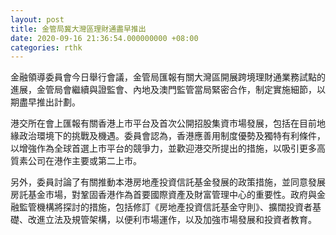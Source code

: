 ```yaml
---
layout: post
title: 金管局冀大灣區理財通盡早推出
date: 2020-09-16 21:36:54.000000000 +08:00
categories: rthk
---
```


金融領導委員會今日舉行會議，金管局匯報有關大灣區開展跨境理財通業務試點的進展，金管局會繼續與證監會、內地及澳門監管當局緊密合作，制定實施細節，以期盡早推出計劃。

港交所在會上匯報有關香港上市平台及首次公開招股集資市場發展，包括在目前地緣政治環境下的挑戰及機遇。委員會認為，香港應善用制度優勢及獨特有利條件，以增強作為全球首選上市平台的競爭力，並歡迎港交所提出的措施，以吸引更多高質素公司在港作主要或第二上市。

另外，委員討論了有關推動本港房地產投資信託基金發展的政策措施，並同意發展房託基金市場，對鞏固香港作為首要國際資產及財富管理中心的重要性。政府與金融監管機構將探討的措施，包括修訂《房地產投資信託基金守則》、擴闊投資者基礎、改進立法及規管架構，以便利市場運作，以及加強市場發展和投資者教育。
